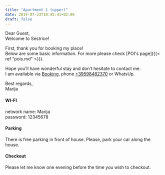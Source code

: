 ```yaml
---
title: "Apartment 1 (upper)"
date: 2019-07-23T10:45:41+02:00
draft: false
---
```


Dear Guest,  
Welcome to Sestrice!  

First, thank you for booking my place!  
Below are some basic information. For more please check [POI's page]({{< ref "pois.md" >}}).

Hope you’ll have wonderful stay and don’t hesitate to contact me.  
I am available via [Booking](https://www.booking.com/hotel/hr/sestrice.hr.html), 
phone [+39598482370](tel:+39598482370) or WhatsUp.




Best regards,  
Marija


#### WI-FI

network name: Marija  
password: 12345678

#### Parking

There is free parking in front of house. Please, park your car along the house.


#### Checkout

Please let me know one evening before the time you wish to checkout.

